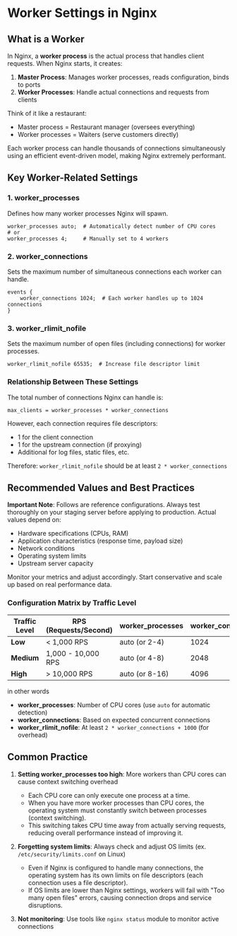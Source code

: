 # Worker Settings in Nginx

## What is a Worker

In Nginx, a **worker process** is the actual process that handles client requests.
When Nginx starts, it creates:

1. **Master Process**: Manages worker processes, reads configuration, binds to ports
2. **Worker Processes**: Handle actual connections and requests from clients

Think of it like a restaurant:
- Master process = Restaurant manager (oversees everything)
- Worker processes = Waiters (serve customers directly)

Each worker process can handle thousands of connections simultaneously using an efficient event-driven model, making Nginx extremely performant.

## Key Worker-Related Settings

### 1. worker_processes
Defines how many worker processes Nginx will spawn.

```nginx
worker_processes auto;  # Automatically detect number of CPU cores
# or
worker_processes 4;     # Manually set to 4 workers
```

### 2. worker_connections
Sets the maximum number of simultaneous connections each worker can handle.

```nginx
events {
    worker_connections 1024;  # Each worker handles up to 1024 connections
}
```

### 3. worker_rlimit_nofile
Sets the maximum number of open files (including connections) for worker processes.

```nginx
worker_rlimit_nofile 65535;  # Increase file descriptor limit
```

### Relationship Between These Settings

The total number of connections Nginx can handle is:
```
max_clients = worker_processes * worker_connections
```

However, each connection requires file descriptors:
- 1 for the client connection
- 1 for the upstream connection (if proxying)
- Additional for log files, static files, etc.

Therefore: `worker_rlimit_nofile` should be at least `2 * worker_connections`

## Recommended Values and Best Practices

**Important Note**:
Follows are reference configurations. Always test thoroughly on your staging server before applying to production. Actual values depend on:
- Hardware specifications (CPUs, RAM)
- Application characteristics (response time, payload size)
- Network conditions
- Operating system limits
- Upstream server capacity

Monitor your metrics and adjust accordingly. Start conservative and scale up based on real performance data.

### Configuration Matrix by Traffic Level

| Traffic Level | RPS (Requests/Second) | worker_processes | worker_connections | worker_rlimit_nofile |
|--------------|----------------------|------------------|-------------------|---------------------|
| **Low**      | < 1,000 RPS         | auto (or 2-4)    | 1024              | 8192                |
| **Medium**   | 1,000 - 10,000 RPS  | auto (or 4-8)    | 2048              | 32768               |
| **High**     | > 10,000 RPS        | auto (or 8-16)   | 4096              | 65535               |

in other words

- **worker_processes**: Number of CPU cores (use `auto` for automatic detection)
- **worker_connections**: Based on expected concurrent connections
- **worker_rlimit_nofile**: At least `2 * worker_connections + 1000` (for overhead)

## Common Practice

1. **Setting worker_processes too high**: More workers than CPU cores can cause context switching overhead
   - Each CPU core can only execute one process at a time.
   - When you have more worker processes than CPU cores, the operating system must constantly switch between processes (context switching).
   - This switching takes CPU time away from actually serving requests, reducing overall performance instead of improving it.

2. **Forgetting system limits**: Always check and adjust OS limits (ex. `/etc/security/limits.conf` on Linux)
   - Even if Nginx is configured to handle many connections, the operating system has its own limits on file descriptors (each connection uses a file descriptor).
   - If OS limits are lower than Nginx settings, workers will fail with "Too many open files" errors, causing connection drops and service disruptions.

3. **Not monitoring**: Use tools like `nginx status` module to monitor active connections
